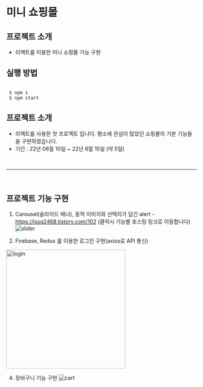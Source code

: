 #  미니 쇼핑몰

## 프로젝트 소개

- 리액트를 이용한 미니 쇼핑몰 기능 구현



## 실행 방법

```

 $ npm i
 $ npm start

```


## 프로젝트 소개

- 리액트를 사용한 첫 프로젝트 입니다. 평소에 관심이 많았던 쇼핑몰의 기본 기능들을 구현하였습니다.
- 기간 : 22년 06월 10일 ~ 22년 6월 15일 (약 5일)


</details>

<br>

---

<br>

## 프로젝트 기능 구현

1. Carousel(슬라이드 배너), 동적 이미지와 선택지가 담긴 alert - https://jssq2468.tistory.com/102 (클릭시 기능별 포스팅 링크로 이동합니다)
![slider](https://user-images.githubusercontent.com/103088450/193758296-a9fff752-7b17-4089-80db-123ab514c9c0.gif)


3. Firebase, Redux 를 이용한 로그인 구현(axios로 API 통신)
<img width="315" alt="login" src="https://user-images.githubusercontent.com/103088450/193757578-c6ab82c8-0954-43d3-b75a-4dba5bcd3f01.png">

<br>

4. 장바구니 기능 구현
![cart](https://user-images.githubusercontent.com/103088450/193758675-c222f047-0de9-4949-abc8-68f380ed286a.gif)

